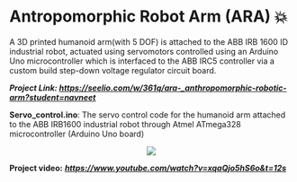 # Antropomorphic Robot Arm (ARA) :collision:

A 3D printed humanoid arm(with 5 DOF) is attached to the ABB IRB 1600 ID industrial robot, actuated using servomotors controlled using an Arduino Uno microcontroller which is interfaced to the ABB IRC5 controller via a custom build step-down voltage regulator circuit board.

*****Project Link: https://seelio.com/w/361q/ara-_anthropomorphic-robotic-arm?student=navneet***** 

**Servo_control.ino**: The servo control code for the humanoid arm attached to the ABB IRB1600 industrial robot through Atmel ATmega328 microcontroller (Arduino Uno board) 
<p align= "center">
  <img src="ara-type.gif/">
</p>

**Project video:** *****https://www.youtube.com/watch?v=xqaQjo5hS6o&t=12s*****

